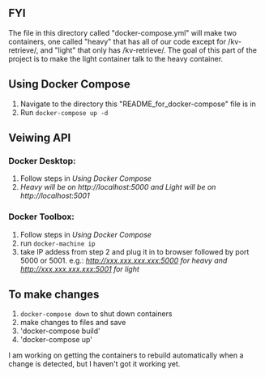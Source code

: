 ## FYI
The file in this directory called "docker-compose.yml" will make two containers, one called "heavy" that has all of our code except for /kv-retrieve/, and "light" that only has /kv-retrieve/. The goal of this part of the project is to make the light container talk to the heavy container.

## Using Docker Compose
1. Navigate to the directory this "README_for_docker-compose" file is in
2. Run `docker-compose up -d`

## Veiwing API
### Docker Desktop:
1. Follow steps in *Using Docker Compose*
2. *Heavy will be on http://localhost:5000 and Light will be on http://localhost:5001*

### Docker Toolbox:
1. Follow steps in *Using Docker Compose*
2. run `docker-machine ip`
3. take IP addess from step 2 and plug it in to browser followed by port 5000 or 5001. e.g.: *http://xxx.xxx.xxx.xxx:5000 for heavy and http://xxx.xxx.xxx.xxx:5001 for light*

## To make changes
1. `docker-compose down` to shut down containers
2. make changes to files and save
3. 'docker-compose build'
4. 'docker-compose up'

I am working on getting the containers to rebuild automatically when a change is detected, but I haven't got it working yet.
